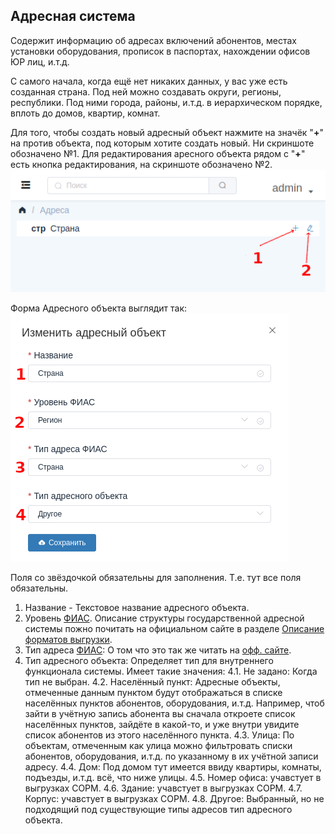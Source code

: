 ## Адресная система

Содержит информацию об адресах включений абонентов, местах установки оборудования, прописок в паспортах, нахождении офисов ЮР лиц, и.т.д.

С самого начала, когда ещё нет никаких данных, у вас уже есть созданная страна. Под ней можно создавать округи, регионы, республики. Под ними города, районы, и.т.д. в иерархическом порядке, вплоть до домов, квартир, комнат.

Для того, чтобы создать новый адресный объект нажмите на значёк "**+**" на против объекта, под которым хотите создать новый. Ни скриншоте обозначено №1.
Для редактирования аресного объекта рядом с "**+**" есть кнопка редактирования, на скриншоте обозначено №2.
![адреса](../assets/addrs_tree.png)

Форма Адресного объекта выглядит так:
![Форма адресного объекта](../assets/addrs_form.png)

Поля со звёздочкой обязательны для заполнения. Т.е. тут все поля обязательны.

1. Название - Текстовое название адресного объекта.
2. Уровень [ФИАС](https://fias.nalog.ru/FiasInfo). Описание структуры государственной адресной системы пожно почитать на официальном сайте в разделе [Описание форматов выгрузки](https://fias.nalog.ru/Updates).
3. Тип адреса [ФИАС](https://fias.nalog.ru/FiasInfo): О том что это так же читать на [офф. сайте](https://fias.nalog.ru/Updates).
4. Тип адресного объекта: Определяет тип для внутреннего функционала системы. Имеет такие значения:
  4.1. Не задано: Когда тип не выбран.
  4.2. Населённый пункт: Адресные объекты, отмеченные данным пунктом будут отображаться в списке населённых пунктов абонентов, оборудования, и.т.д. Например, чтоб зайти в учётную запись абонента вы сначала откроете список населённых пунктов, зайдёте в какой-то, и уже внутри увидите список абонентов из этого населённого пункта.
  4.3. Улица: По объектам, отмеченным как улица можно фильтровать списки абонентов, оборудования, и.т.д. по указанному в их учётной записи адресу.
  4.4. Дом: Под домом тут имеется ввиду квартиры, комнаты, подъезды, и.т.д. всё, что ниже улицы.
  4.5. Номер офиса: учавстует в выгрузках СОРМ.
  4.6. Здание: учавстует в выгрузках СОРМ.
  4.7. Корпус: учавстует в выгрузках СОРМ.
  4.8. Другое: Выбранный, но не подходящий под существующие типы адресов тип адресного объекта.
